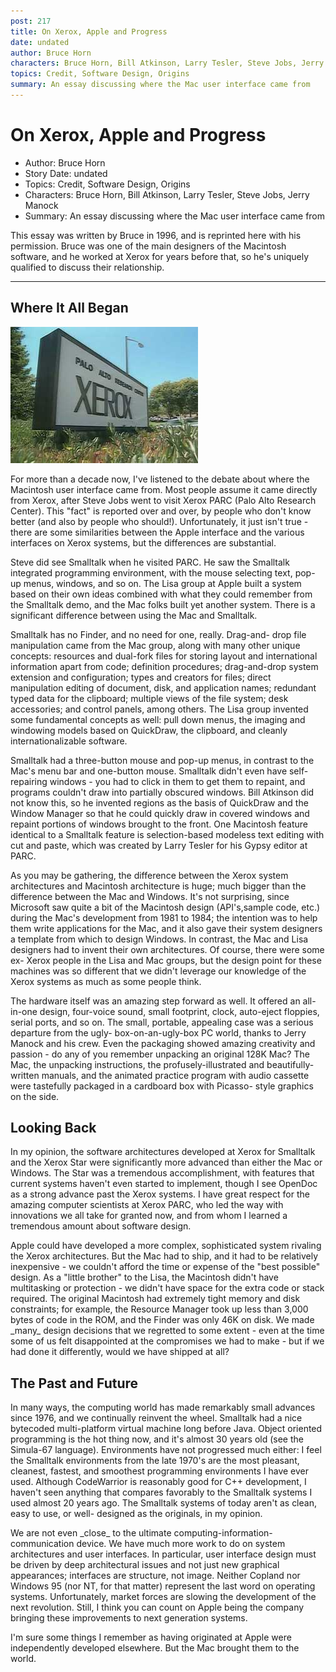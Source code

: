 ```yaml
---
post: 217
title: On Xerox, Apple and Progress
date: undated
author: Bruce Horn
characters: Bruce Horn, Bill Atkinson, Larry Tesler, Steve Jobs, Jerry Manock
topics: Credit, Software Design, Origins
summary: An essay discussing where the Mac user interface came from
---
```


# On Xerox, Apple and Progress
* Author: Bruce Horn
* Story Date: undated
* Topics: Credit, Software Design, Origins
* Characters: Bruce Horn, Bill Atkinson, Larry Tesler, Steve Jobs, Jerry Manock
* Summary: An essay discussing where the Mac user interface came from

This essay was written by Bruce in 1996, and is reprinted here with his permission.  Bruce was one of the main designers of the Macintosh software, and he worked at Xerox for years before that, so he's uniquely qualified to discuss their relationship.

* * *

## Where It All Began

![Building sign for Xerox PARC](images/Macintosh/parc.jpg)

For more than a decade now, I've listened to the debate about where the Macintosh user interface came from. Most people assume it came directly from Xerox, after Steve Jobs went to visit Xerox PARC (Palo Alto Research Center). This "fact" is reported over and over, by people who don't know better (and also by people who should!). Unfortunately, it just isn't true - there are some similarities between the Apple interface and the various interfaces on Xerox systems, but the differences are substantial.

Steve did see Smalltalk when he visited PARC. He saw the Smalltalk integrated programming environment, with the mouse selecting text, pop-up menus, windows, and so on. The Lisa group at Apple built a system based on their own ideas combined with what they could remember from the Smalltalk demo, and the Mac folks built yet another system. There is a significant difference between using the Mac and Smalltalk.

Smalltalk has no Finder, and no need for one, really. Drag-and- drop file manipulation came from the Mac group, along with many other unique concepts: resources and dual-fork files for storing layout and international information apart from code; definition procedures; drag-and-drop system extension and configuration; types and creators for files; direct manipulation editing of document, disk, and application names; redundant typed data for the clipboard; multiple views of the file system; desk accessories; and control panels, among others. The Lisa group invented some fundamental concepts as well: pull down menus, the imaging and windowing models based on QuickDraw, the clipboard, and cleanly internationalizable software.

Smalltalk had a three-button mouse and pop-up menus, in contrast to the Mac's menu bar and one-button mouse. Smalltalk didn't even have self-repairing windows - you had to click in them to get them to repaint, and programs couldn't draw into partially obscured windows. Bill Atkinson did not know this, so he invented regions as the basis of QuickDraw and the Window Manager so that he could quickly draw in covered windows and repaint portions of windows brought to the front. One Macintosh feature identical to a Smalltalk feature is selection-based modeless text editing with cut and paste, which was created by Larry Tesler for his Gypsy editor at PARC.

As you may be gathering, the difference between the Xerox system architectures and Macintosh architecture is huge; much bigger than the difference between the Mac and Windows. It's not surprising, since Microsoft saw quite a bit of the Macintosh design (API's,sample code, etc.) during the Mac's development from 1981 to 1984; the intention was to help them write applications for the Mac, and it also gave their system designers a template from which to design Windows. In contrast, the Mac and Lisa designers had to invent their own architectures. Of course, there were some ex- Xerox people in the Lisa and Mac groups, but the design point for these machines was so different that we didn't leverage our knowledge of the Xerox systems as much as some people think.

The hardware itself was an amazing step forward as well. It offered an all-in-one design, four-voice sound, small footprint, clock, auto-eject floppies, serial ports, and so on. The small, portable, appealing case was a serious departure from the ugly- box-on-an-ugly-box PC world, thanks to Jerry Manock and his crew. Even the packaging showed amazing creativity and passion - do any of you remember unpacking an original 128K Mac? The Mac, the unpacking instructions, the profusely-illustrated and beautifully- written manuals, and the animated practice program with audio cassette were tastefully packaged in a cardboard box with Picasso- style graphics on the side.

## Looking Back

In my opinion, the software architectures developed at Xerox for Smalltalk and the Xerox Star were significantly more advanced than either the Mac or Windows. The Star was a tremendous accomplishment, with features that current systems haven't even started to implement, though I see OpenDoc as a strong advance past the Xerox systems. I have great respect for the amazing computer scientists at Xerox PARC, who led the way with innovations we all take for granted now, and from whom I learned a tremendous amount about software design.

Apple could have developed a more complex, sophisticated system rivaling the Xerox architectures. But the Mac had to ship, and it had to be relatively inexpensive - we couldn't afford the time or expense of the "best possible" design. As a "little brother" to the Lisa, the Macintosh didn't have multitasking or protection - we didn't have space for the extra code or stack required. The original Macintosh had extremely tight memory and disk constraints; for example, the Resource Manager took up less than 3,000 bytes of code in the ROM, and the Finder was only 46K on disk. We made \_many\_ design decisions that we regretted to some extent - even at the time some of us felt disappointed at the compromises we had to make - but if we had done it differently, would we have shipped at all?

## The Past and Future

In many ways, the computing world has made remarkably small advances since 1976, and we continually reinvent the wheel. Smalltalk had a nice bytecoded multi-platform virtual machine long before Java. Object oriented programming is the hot thing now, and it's almost 30 years old (see the Simula-67 language). Environments have not progressed much either: I feel the Smalltalk environments from the late 1970's are the most pleasant, cleanest, fastest, and smoothest programming environments I have ever used. Although CodeWarrior is reasonably good for C++ development, I haven't seen anything that compares favorably to the Smalltalk systems I used almost 20 years ago. The Smalltalk systems of today aren't as clean, easy to use, or well- designed as the originals, in my opinion.

We are not even \_close\_ to the ultimate computing-information- communication device. We have much more work to do on system architectures and user interfaces. In particular, user interface design must be driven by deep architectural issues and not just new graphical appearances; interfaces are structure, not image. Neither Copland nor Windows 95 (nor NT, for that matter) represent the last word on operating systems. Unfortunately, market forces are slowing the development of the next revolution. Still, I think you can count on Apple being the company bringing these improvements to next generation systems.

I'm sure some things I remember as having originated at Apple were independently developed elsewhere. But the Mac brought them to the world.
